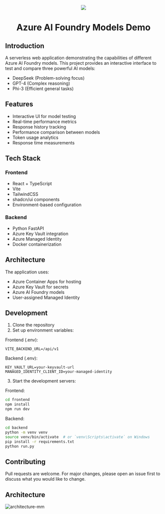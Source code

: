 <p align="center">
  <a href="https://skillicons.dev">
    <img src="https://skillicons.dev/icons?i=azure,react,ts,python,vite,docker" />
  </a>
</p>

<h1 align="center">Azure AI Foundry Models Demo</h1>

## Introduction

A serverless web application demonstrating the capabilities of different Azure AI Foundry models. This project provides an interactive interface to test and compare three powerful AI models:
- DeepSeek (Problem-solving focus)
- GPT-4 (Complex reasoning)
- Phi-3 (Efficient general tasks)

## Features

- Interactive UI for model testing
- Real-time performance metrics
- Response history tracking
- Performance comparison between models
- Token usage analytics
- Response time measurements

## Tech Stack

### Frontend
- React + TypeScript
- Vite
- TailwindCSS
- shadcn/ui components
- Environment-based configuration

### Backend
- Python FastAPI
- Azure Key Vault integration
- Azure Managed Identity
- Docker containerization

## Architecture

The application uses:
- Azure Container Apps for hosting
- Azure Key Vault for secrets
- Azure AI Foundry models
- User-assigned Managed Identity

## Development

1. Clone the repository
2. Set up environment variables:

Frontend (.env):
```
VITE_BACKEND_URL=/api/v1
```

Backend (.env):
```
KEY_VAULT_URL=your-keyvault-url
MANAGED_IDENTITY_CLIENT_ID=your-managed-identity
```

3. Start the development servers:

Frontend:
```bash
cd frontend
npm install
npm run dev
```

Backend:
```bash
cd backend
python -m venv venv
source venv/bin/activate  # or `venv\Scripts\activate` on Windows
pip install -r requirements.txt
python run.py
```



## Contributing

Pull requests are welcome. For major changes, please open an issue first to discuss what you would like to change.

## Architecture

![architecture-mm](https://github.com/user-attachments/assets/1884860f-d058-43d2-8af1-7fa4caaa856d)
